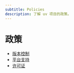 ```yaml
---
subtitle: Policies
description: 了解 uv 项目的政策。
---
```


# 政策

- [版本控制](./versioning.md)
- [平台支持](./platforms.md)
- [许可证](./license.md)
